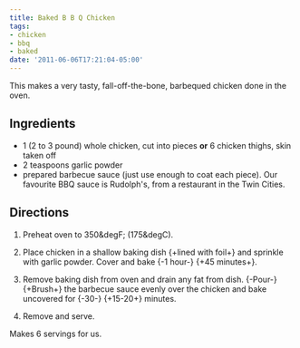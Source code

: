```yaml
---
title: Baked B B Q Chicken
tags:
- chicken
- bbq
- baked
date: '2011-06-06T17:21:04-05:00'
---
```

This makes a very tasty, fall-off-the-bone, barbequed chicken done in the oven.

## Ingredients

* 1 (2 to 3 pound) whole chicken, cut into pieces **or** 6 chicken thighs, skin taken off
* 2 teaspoons garlic powder
* prepared barbecue sauce (just use enough to coat each piece). Our favourite BBQ sauce is Rudolph's, from a restaurant in the Twin Cities.

## Directions

1.  Preheat oven to 350&degF; (175&degC).

1.  Place chicken in a shallow baking dish {+lined with foil+} and sprinkle with garlic powder. Cover and bake {-1 hour-} {+45 minutes+}.

1.  Remove baking dish from oven and drain any fat from dish. {-Pour-}{+Brush+} the barbecue sauce evenly over the chicken and bake uncovered for {-30-} {+15-20+} minutes. 

1.  Remove and serve.

Makes 6 servings for us.
